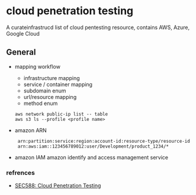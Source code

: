 # cloud penetration testing
A curateinfrastrucd list of cloud pentesting resource, contains AWS, Azure, Google Cloud

## General
* mapping workflow
  * infrastructure mapping
  * service / container mapping
  * subdomain enum
  * url/resource mapping
  * method enum

  ```
  aws network public-ip list -- table
  aws s3 ls --profile <profile name>
  ```

* amazon ARN
  ```
   arn:partition:service:region:account-id:resource-type/resource-id
   arn:aws:iam::123456789012:user/Development/product_1234/*
  ```

* amazon IAM
  amazon identify and access management service






### refrences
* [SEC588: Cloud Penetration Testing](https://www.sans.org/cyber-security-courses/cloud-penetration-testing/)
